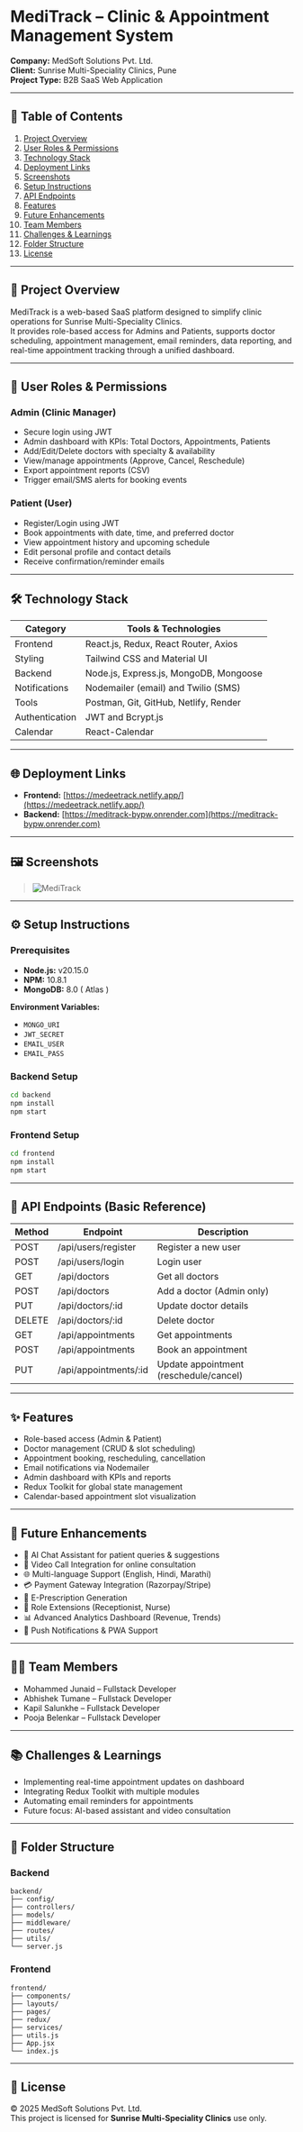 # MediTrack – Clinic & Appointment Management System

**Company:** MedSoft Solutions Pvt. Ltd.  
**Client:** Sunrise Multi-Speciality Clinics, Pune  
**Project Type:** B2B SaaS Web Application

---

## 📑 Table of Contents

1. [Project Overview](#-project-overview)
2. [User Roles & Permissions](#-user-roles--permissions)
3. [Technology Stack](#-technology-stack)
4. [Deployment Links](#-deployment-links)
5. [Screenshots](#-screenshots)
6. [Setup Instructions](#️-setup-instructions)
7. [API Endpoints](#-api-endpoints-basic-reference)
8. [Features](#-features)
9. [Future Enhancements](#-future-enhancements)
10. [Team Members](#-team-members)
11. [Challenges & Learnings](#-challenges--learnings)
12. [Folder Structure](#-folder-structure)
13. [License](#-license)

---

## 📖 Project Overview

MediTrack is a web-based SaaS platform designed to simplify clinic operations for Sunrise Multi-Speciality Clinics.  
It provides role-based access for Admins and Patients, supports doctor scheduling, appointment management, email reminders, data reporting, and real-time appointment tracking through a unified dashboard.

---

## 👥 User Roles & Permissions

### Admin (Clinic Manager)

- Secure login using JWT
- Admin dashboard with KPIs: Total Doctors, Appointments, Patients
- Add/Edit/Delete doctors with specialty & availability
- View/manage appointments (Approve, Cancel, Reschedule)
- Export appointment reports (CSV)
- Trigger email/SMS alerts for booking events

### Patient (User)

- Register/Login using JWT
- Book appointments with date, time, and preferred doctor
- View appointment history and upcoming schedule
- Edit personal profile and contact details
- Receive confirmation/reminder emails

---

## 🛠 Technology Stack

| Category       | Tools & Technologies                   |
| -------------- | -------------------------------------- |
| Frontend       | React.js, Redux, React Router, Axios   |
| Styling        | Tailwind CSS and Material UI           |
| Backend        | Node.js, Express.js, MongoDB, Mongoose |
| Notifications  | Nodemailer (email) and Twilio (SMS)    |
| Tools          | Postman, Git, GitHub, Netlify, Render  |
| Authentication | JWT and Bcrypt.js                      |
| Calendar       | React-Calendar                         |

---

## 🌐 Deployment Links

- **Frontend:** [https://medeetrack.netlify.app/](https://medeetrack.netlify.app/)
- **Backend:** [https://meditrack-bypw.onrender.com](https://meditrack-bypw.onrender.com)

---

## 🖼 Screenshots

> ![MediTrack](<figma design.png>)

---

## ⚙️ Setup Instructions

### Prerequisites

- **Node.js:** v20.15.0
- **NPM:** 10.8.1
- **MongoDB:** 8.0 ( Atlas )

**Environment Variables:**

- `MONGO_URI`
- `JWT_SECRET`
- `EMAIL_USER`
- `EMAIL_PASS`

### Backend Setup

```bash
cd backend
npm install
npm start
```

### Frontend Setup

```bash
cd frontend
npm install
npm start
```

---

## 📌 API Endpoints (Basic Reference)

| Method | Endpoint              | Description                            |
| ------ | --------------------- | -------------------------------------- |
| POST   | /api/users/register   | Register a new user                    |
| POST   | /api/users/login      | Login user                             |
| GET    | /api/doctors          | Get all doctors                        |
| POST   | /api/doctors          | Add a doctor (Admin only)              |
| PUT    | /api/doctors/:id      | Update doctor details                  |
| DELETE | /api/doctors/:id      | Delete doctor                          |
| GET    | /api/appointments     | Get appointments                       |
| POST   | /api/appointments     | Book an appointment                    |
| PUT    | /api/appointments/:id | Update appointment (reschedule/cancel) |

---

## ✨ Features

- Role-based access (Admin & Patient)
- Doctor management (CRUD & slot scheduling)
- Appointment booking, rescheduling, cancellation
- Email notifications via Nodemailer
- Admin dashboard with KPIs and reports
- Redux Toolkit for global state management
- Calendar-based appointment slot visualization

---

## 🔮 Future Enhancements

- 🤖 AI Chat Assistant for patient queries & suggestions
- 🎥 Video Call Integration for online consultation
- 🌐 Multi-language Support (English, Hindi, Marathi)
- 💳 Payment Gateway Integration (Razorpay/Stripe)
- 📄 E-Prescription Generation
- 🏥 Role Extensions (Receptionist, Nurse)
- 📊 Advanced Analytics Dashboard (Revenue, Trends)
- 📱 Push Notifications & PWA Support

---

## 👨‍💻 Team Members

- Mohammed Junaid – Fullstack Developer
- Abhishek Tumane – Fullstack Developer
- Kapil Salunkhe – Fullstack Developer
- Pooja Belenkar – Fullstack Developer

---

## 📚 Challenges & Learnings

- Implementing real-time appointment updates on dashboard
- Integrating Redux Toolkit with multiple modules
- Automating email reminders for appointments
- Future focus: AI-based assistant and video consultation

---

## 📂 Folder Structure

### Backend

```
backend/
├── config/
├── controllers/
├── models/
├── middleware/
├── routes/
├── utils/
└── server.js
```

### Frontend

```
frontend/
├── components/
├── layouts/
├── pages/
├── redux/
├── services/
├── utils.js
├── App.jsx
└── index.js
```

---

## 📄 License

© 2025 MedSoft Solutions Pvt. Ltd.  
This project is licensed for **Sunrise Multi-Speciality Clinics** use only.
